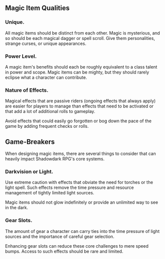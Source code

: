 
## Magic Item Qualities

### Unique. 
All magic items should be distinct from each other. Magic is mysterious, and so should be each magical dagger or spell scroll. Give them personalities, strange curses, or unique appearances.

### Power Level. 
A magic item's benefits should each be roughly equivalent to a class talent in power and scope. Magic items can be mighty, but they should rarely eclipse what a character can contribute.

### Nature of Effects. 
Magical effects that are passive riders (ongoing effects that always apply) are easier for players to manage than effects that need to be activated or that add a lot of additional rolls to gameplay.

Avoid effects that could easily go forgotten or bog down the pace of the game by adding frequent checks or rolls.

## Game-Breakers

When designing magic items, there are several things to consider that can heavily impact Shadowdark RPG's core systems.

### Darkvision or Light. 
Use extreme caution with effects that obviate the need for torches or the light spell. Such effects remove the time pressure and resource management of tightly limited light sources.

Magic items should not glow indefinitely or provide an unlimited way to see in the dark.

### Gear Slots.
The amount of gear a character can carry ties into the time pressure of light sources and the importance of careful gear selection.

Enhancing gear slots can reduce these core challenges to mere speed bumps. Access to such effects should be rare and limited.

